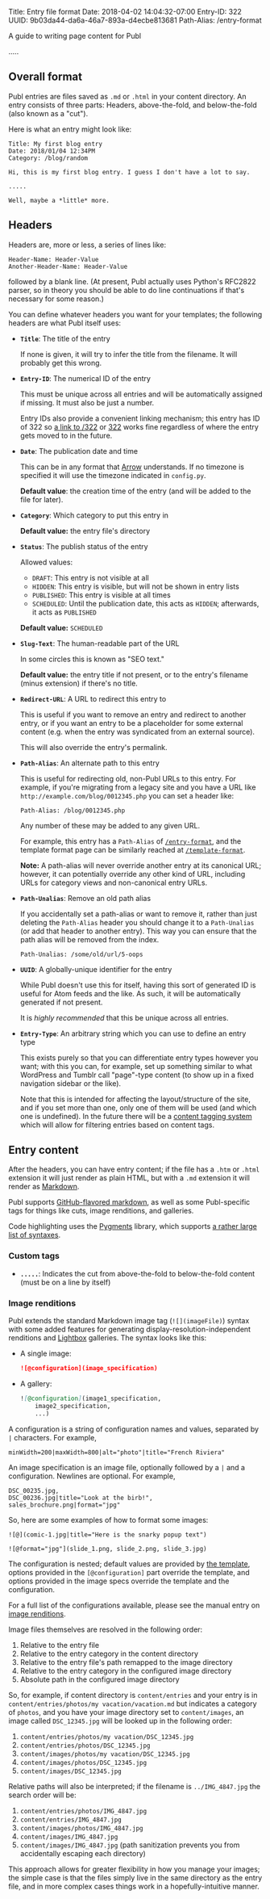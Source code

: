 Title: Entry file format
Date: 2018-04-02 14:04:32-07:00
Entry-ID: 322
UUID: 9b03da44-da6a-46a7-893a-d4ecbe813681
Path-Alias: /entry-format

A guide to writing page content for Publ

.....

## Overall format

Publ entries are files saved as `.md` or `.html` in your content directory. An
entry consists of three parts: Headers, above-the-fold, and below-the-fold (also
known as a "cut").

Here is what an entry might look like:

```rfc2822
Title: My first blog entry
Date: 2018/01/04 12:34PM
Category: /blog/random

Hi, this is my first blog entry. I guess I don't have a lot to say.

.....

Well, maybe a *little* more.
```

## Headers

Headers are, more or less, a series of lines like:

```rfc2822
Header-Name: Header-Value
Another-Header-Name: Header-Value
```

followed by a blank line. (At present, Publ actually uses Python's RFC2822 parser, so in theory you should be able
to do line continuations if that's necessary for some reason.)

You can define whatever headers you want for your
templates; the following headers are what Publ itself uses:

* **`Title`**: The title of the entry

    If none is given, it will try to infer the title from the filename. It will
    probably get this wrong.

* **`Entry-ID`**: The numerical ID of the entry

    This must be unique across all
    entries and will be automatically assigned if missing. It must also be just
    a number.

    Entry IDs also provide a convenient linking mechanism; this entry has ID of 322 so
    [a link to /322](/322) or [322](322) works fine regardless of where the
    entry gets moved to in the future.

* **`Date`**: The publication date and time

    This can be in any
    format that [Arrow](http://arrow.readthedocs.io) understands. If no timezone
    is specified it will use the timezone indicated in `config.py`.

    **Default value**: the creation time of the entry (and will be added to the
    file for later).

* **`Category`**: Which category to put this entry in

    **Default value:** the entry file's directory

* **`Status`**: The publish status of the entry

    Allowed values:

    * `DRAFT`: This entry is not visible at all
    * `HIDDEN`: This entry is visible, but will not be shown in entry lists
    * `PUBLISHED`: This entry is visible at all times
    * `SCHEDULED`: Until the publication date, this acts as `HIDDEN`; afterwards, it acts as `PUBLISHED`

    **Default value:** `SCHEDULED`

* **`Slug-Text`**: The human-readable part of the URL

    In some circles this is known as "SEO text."

    **Default value:** the entry title if not present, or to the entry's filename (minus extension) if there's no title.

* **`Redirect-URL`**: A URL to redirect this entry to

    This is useful if you want to remove an entry and redirect to another entry, or if
    you want an entry to be a placeholder for some external content (e.g. when the entry
    was syndicated from an external source).

    This will also override the entry's permalink.

* **`Path-Alias`**: An alternate path to this entry

    This is useful for redirecting old, non-Publ URLs to this entry. For example,
    if you're migrating from a legacy site and you have a URL like `http://example.com/blog/0012345.php`
    you can set a header like:

    ```
    Path-Alias: /blog/0012345.php
    ```

    Any number of these may be added to any given URL.

    For example, this entry has a `Path-Alias` of [`/entry-format`](/entry-format),
    and the template format page can be similarly reached at [`/template-format`](/template-format).

    **Note:** A path-alias will never override another entry at its canonical URL;
    however, it can potentially override any other kind of URL, including URLs for
    category views and non-canonical entry URLs.

* **`Path-Unalias`**: Remove an old path alias

    If you accidentally set a path-alias or want to remove it, rather than just deleting
    the `Path-Alias` header you should change it to a `Path-Unalias` (or add that header to
    another entry). This way you can ensure that the path alias will be removed from the
    index.

    ```
    Path-Unalias: /some/old/url/5-oops
    ```

* **`UUID`**: A globally-unique identifier for the entry

    While Publ doesn't use this for itself, having this sort of generated ID is
    useful for Atom feeds and the like. As such, it will be automatically generated if not present.

    It is *highly recommended* that this be unique across all entries.

* <a name="entry-type"></a>**`Entry-Type`**: An arbitrary string which you can use to define an entry type

    This exists purely so that you can differentiate entry types however you want;
    with this you can, for example, set up something similar to what WordPress and
    Tumblr call "page"-type content (to show up in a fixed navigation sidebar or the like).

    Note that this is intended for affecting the layout/structure of the site, and
    if you set more than one, only one of them will be used (and which one is undefined).
    In the future there will be a [content tagging system](https://github.com/fluffy-critter/Publ/issues/22)
    which will allow for filtering entries based on content tags.

## Entry content

After the headers, you can have entry content; if the file has a `.htm` or `.html`
extension it will just render as plain HTML, but with a `.md` extension it will
render as [Markdown](https://en.wikipedia.org/wiki/Markdown).

Publ supports [GitHub-flavored markdown](https://guides.github.com/features/mastering-markdown/),
as well as some Publ-specific tags for things like cuts, image renditions, and galleries.

Code highlighting uses the [Pygments](http://pygments.org) library, which supports
[a rather large list of syntaxes](http://pygments.org/docs/lexers/).

### Custom tags

* **`.....`**: Indicates the cut from above-the-fold to below-the-fold content (must be on a line by itself)

### <a name="image-renditions"></a>Image renditions

Publ extends the standard Markdown image tag (`![](imageFile)`) syntax with some added features for
generating display-resolution-independent renditions and [Lightbox](http://lokeshdhakar.com/projects/lightbox2/) galleries. The syntax looks like this:

* A single image:

    ```markdown
    ![@configuration](image_specification)
    ```

* A gallery:

    ```markdown
    ![@configuration](image1_specification,
        image2_specification,
        ...)
    ```

A configuration is a string of configuration names and values, separated by `|` characters. For example,

```
minWidth=200|maxWidth=800|alt="photo"|title="French Riviera"
```

An image specification is an image file, optionally followed by a `|` and a configuration. Newlines are optional. For example,

```
DSC_00235.jpg,
DSC_00236.jpg|title="Look at the birb!",
sales_brochure.png|format="jpg"
```

So, here are some examples of how to format some images:

```
![@](comic-1.jpg|title="Here is the snarky popup text")

![@format="jpg"](slide_1.png, slide_2.png, slide_3.jpg)
```

The configuration is nested; default values are provided by [the template](/template-format#image-renditions),
options provided in the `[@configuration]` part override the template, and options provided in the image specs
override the template and the configuration.

For a full list of the configurations available, please see the manual entry on [image renditions](/image-renditions).

Image files themselves are resolved in the following order:

1. Relative to the entry file
2. Relative to the entry category in the content directory
3. Relative to the entry file's path remapped to the image directory
3. Relative to the entry category in the configured image directory
3. Absolute path in the configured image directory

So, for example, if content directory is `content/entries` and your entry is in
`content/entries/photos/my vacation/vacation.md` but indicates a category of `photos`,
and you have your image directory set to `content/images`,
an image called `DSC_12345.jpg` will be looked up in the following order:

1. `content/entries/photos/my vacation/DSC_12345.jpg`
2. `content/entries/photos/DSC_12345.jpg`
3. `content/images/photos/my vacation/DSC_12345.jpg`
3. `content/images/photos/DSC_12345.jpg`
4. `content/images/DSC_12345.jpg`

Relative paths will also be interpreted; if the filename is `../IMG_4847.jpg` the
search order will be:

1. `content/entries/photos/IMG_4847.jpg`
2. `content/entries/IMG_4847.jpg`
3. `content/images/photos/IMG_4847.jpg`
3. `content/images/IMG_4847.jpg`
4. `content/images/IMG_4847.jpg` (path sanitization prevents you from accidentally escaping each directory)

This approach allows for greater flexibility in how you manage your images; the simple
case is that the files simply live in the same directory as the entry file, and in more complex cases
things work in a hopefully-intuitive manner.
